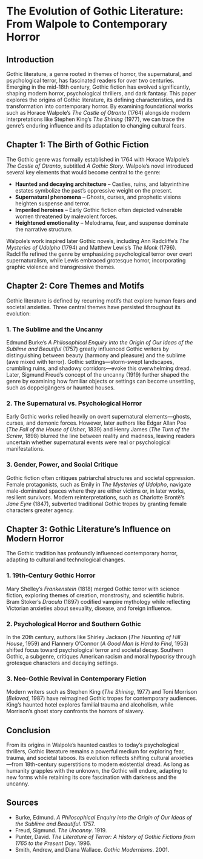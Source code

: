 # The Evolution of Gothic Literature: From Walpole to Contemporary Horror  

## Introduction  

Gothic literature, a genre rooted in themes of horror, the supernatural, and psychological terror, has fascinated readers for over two centuries. Emerging in the mid-18th century, Gothic fiction has evolved significantly, shaping modern horror, psychological thrillers, and dark fantasy. This paper explores the origins of Gothic literature, its defining characteristics, and its transformation into contemporary horror. By examining foundational works such as Horace Walpole’s *The Castle of Otranto* (1764) alongside modern interpretations like Stephen King’s *The Shining* (1977), we can trace the genre’s enduring influence and its adaptation to changing cultural fears.  

## Chapter 1: The Birth of Gothic Fiction  

The Gothic genre was formally established in 1764 with Horace Walpole’s *The Castle of Otranto*, subtitled *A Gothic Story*. Walpole’s novel introduced several key elements that would become central to the genre:  

- **Haunted and decaying architecture** – Castles, ruins, and labyrinthine estates symbolize the past’s oppressive weight on the present.  
- **Supernatural phenomena** – Ghosts, curses, and prophetic visions heighten suspense and terror.  
- **Imperiled heroines** – Early Gothic fiction often depicted vulnerable women threatened by malevolent forces.  
- **Heightened emotionality** – Melodrama, fear, and suspense dominate the narrative structure.  

Walpole’s work inspired later Gothic novels, including Ann Radcliffe’s *The Mysteries of Udolpho* (1794) and Matthew Lewis’s *The Monk* (1796). Radcliffe refined the genre by emphasizing psychological terror over overt supernaturalism, while Lewis embraced grotesque horror, incorporating graphic violence and transgressive themes.  

## Chapter 2: Core Themes and Motifs  

Gothic literature is defined by recurring motifs that explore human fears and societal anxieties. Three central themes have persisted throughout its evolution:  

### 1. The Sublime and the Uncanny  

Edmund Burke’s *A Philosophical Enquiry into the Origin of Our Ideas of the Sublime and Beautiful* (1757) greatly influenced Gothic writers by distinguishing between beauty (harmony and pleasure) and the sublime (awe mixed with terror). Gothic settings—storm-swept landscapes, crumbling ruins, and shadowy corridors—evoke this overwhelming dread. Later, Sigmund Freud’s concept of the uncanny (1919) further shaped the genre by examining how familiar objects or settings can become unsettling, such as doppelgängers or haunted houses.  

### 2. The Supernatural vs. Psychological Horror  

Early Gothic works relied heavily on overt supernatural elements—ghosts, curses, and demonic forces. However, later authors like Edgar Allan Poe (*The Fall of the House of Usher*, 1839) and Henry James (*The Turn of the Screw*, 1898) blurred the line between reality and madness, leaving readers uncertain whether supernatural events were real or psychological manifestations.  

### 3. Gender, Power, and Social Critique  

Gothic fiction often critiques patriarchal structures and societal oppression. Female protagonists, such as Emily in *The Mysteries of Udolpho*, navigate male-dominated spaces where they are either victims or, in later works, resilient survivors. Modern reinterpretations, such as Charlotte Brontë’s *Jane Eyre* (1847), subverted traditional Gothic tropes by granting female characters greater agency.  

## Chapter 3: Gothic Literature’s Influence on Modern Horror  

The Gothic tradition has profoundly influenced contemporary horror, adapting to cultural and technological changes.  

### 1. 19th-Century Gothic Horror  

Mary Shelley’s *Frankenstein* (1818) merged Gothic terror with science fiction, exploring themes of creation, monstrosity, and scientific hubris. Bram Stoker’s *Dracula* (1897) codified vampire mythology while reflecting Victorian anxieties about sexuality, disease, and foreign influence.  

### 2. Psychological Horror and Southern Gothic  

In the 20th century, authors like Shirley Jackson (*The Haunting of Hill House*, 1959) and Flannery O’Connor (*A Good Man Is Hard to Find*, 1953) shifted focus toward psychological terror and societal decay. Southern Gothic, a subgenre, critiques American racism and moral hypocrisy through grotesque characters and decaying settings.  

### 3. Neo-Gothic Revival in Contemporary Fiction  

Modern writers such as Stephen King (*The Shining*, 1977) and Toni Morrison (*Beloved*, 1987) have reimagined Gothic tropes for contemporary audiences. King’s haunted hotel explores familial trauma and alcoholism, while Morrison’s ghost story confronts the horrors of slavery.  

## Conclusion  

From its origins in Walpole’s haunted castles to today’s psychological thrillers, Gothic literature remains a powerful medium for exploring fear, trauma, and societal taboos. Its evolution reflects shifting cultural anxieties—from 18th-century superstitions to modern existential dread. As long as humanity grapples with the unknown, the Gothic will endure, adapting to new forms while retaining its core fascination with darkness and the uncanny.  

## Sources  

- Burke, Edmund. *A Philosophical Enquiry into the Origin of Our Ideas of the Sublime and Beautiful*. 1757.  
- Freud, Sigmund. *The Uncanny*. 1919.  
- Punter, David. *The Literature of Terror: A History of Gothic Fictions from 1765 to the Present Day*. 1996.  
- Smith, Andrew, and Diana Wallace. *Gothic Modernisms*. 2001.